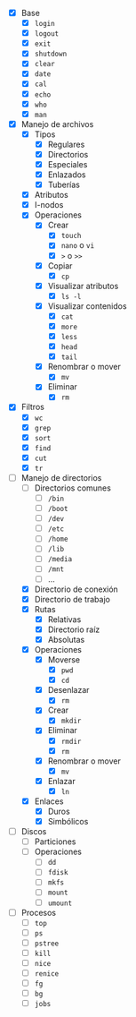 - [x] Base
    - [x] `login`
    - [x] `logout`
    - [x] `exit`
    - [x] `shutdown`
    - [x] `clear`
    - [x] `date`
    - [x] `cal`
    - [x] `echo`
    - [x] `who`
    - [X] `man`
- [x] Manejo de archivos
    - [x] Tipos
        - [x] Regulares
        - [x] Directorios
        - [x] Especiales
        - [x] Enlazados
        - [x] Tuberías
    - [x] Atributos
    - [x] I-nodos
    - [x] Operaciones
        - [x] Crear
            - [x] `touch`
            - [x] `nano` o `vi`
            - [x] `>` o `>>`
        - [x] Copiar
            - [x] `cp`
        - [x] Visualizar atributos
            - [x] `ls -l`
        - [x] Visualizar contenidos
            - [x] `cat`
            - [x] `more`
            - [x] `less`
            - [x] `head`
            - [x] `tail`
        - [x] Renombrar o mover
            - [x] `mv`
        - [x] Eliminar
            - [x] `rm`
- [x] Filtros
    - [x] `wc`
    - [x] `grep`
    - [x] `sort`
    - [x] `find`
    - [x] `cut`
    - [x] `tr`
- [ ] Manejo de directorios
    - [ ] Directorios comunes
        - [ ] `/bin`
        - [ ] `/boot`
        - [ ] `/dev`
        - [ ] `/etc`
        - [ ] `/home`
        - [ ] `/lib`
        - [ ] `/media`
        - [ ] `/mnt`
        - [ ] ...
    - [X] Directorio de conexión
    - [X] Directorio de trabajo
    - [X] Rutas
        - [x] Relativas
        - [x] Directorio raíz
        - [x] Absolutas
    - [X] Operaciones
        - [x] Moverse
            - [x] `pwd`
            - [x] `cd`
        - [x] Desenlazar
            - [x] `rm`
        - [x] Crear
            - [x] `mkdir`
        - [x] Eliminar
            - [x] `rmdir`
            - [x] `rm`
        - [x] Renombrar o mover
            - [x] `mv`
        - [x] Enlazar
            - [x] `ln`
    - [x] Enlaces
        - [x] Duros
        - [x] Simbólicos
- [ ] Discos
    - [ ] Particiones
    - [ ] Operaciones
        - [ ] `dd`
        - [ ] `fdisk`
        - [ ] `mkfs`
        - [ ] `mount`
        - [ ] `umount`
- [ ] Procesos
    - [ ] `top`
    - [ ] `ps`
    - [ ] `pstree`
    - [ ] `kill`
    - [ ] `nice`
    - [ ] `renice`
    - [ ] `fg`
    - [ ] `bg`
    - [ ] `jobs`

